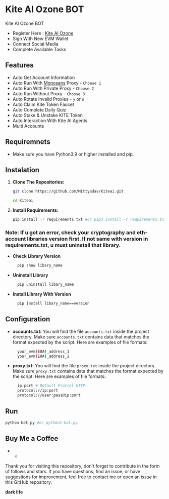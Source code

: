 # Kite AI Ozone BOT
Kite AI Ozone BOT

- Register Here : [Kite AI Ozone](https://testnet.gokite.ai?referralCode=)
- Sign With New EVM Wallet
- Connect Social Media
- Complete Available Tasks

## Features

  - Auto Get Account Information
  - Auto Run With [Monosans]() Proxy - `Choose 1`
  - Auto Run With Private Proxy - `Choose 2`
  - Auto Run Without Proxy - `Choose 3`
  - Auto Rotate Invalid Proxies - `y` or `n`
  - Auto Claim Kite Token Faucet
  - Auto Complete Daily Quiz
  - Auto Stake & Unstake KITE Token
  - Auto Interaction With Kite AI Agents
  - Multi Accounts

## Requiremnets

- Make sure you have Python3.9 or higher installed and pip.

## Instalation

1. **Clone The Repositories:**
   ```bash
   git clone https://github.com/Mittyadav/Kiteai.git
   ```
   ```bash
   cd Kiteai
   ```

2. **Install Requirements:**
   ```bash
   pip install -r requirements.txt #or pip3 install -r requirements.txt
   ```

### Note: If u got an error, check your cryptography and eth-account libraries version first. If not same with version in requirements.txt, u must uninstall that library.
- **Check Library Version**
  ```bash
    pip show libary_name
  ```
- **Uninstall Library**
  ```bash
    pip uninstall libary_name
  ```
- **Install Library With Version**
  ```bash
    pip install libary_name==version
  ```

## Configuration

- **accounts.txt:** You will find the file `accounts.txt` inside the project directory. Make sure `accounts.txt` contains data that matches the format expected by the script. Here are examples of file formats:
  ```bash
    your_evm(EOA)_address_1
    your_evm(EOA)_address_2
  ```

- **proxy.txt:** You will find the file `proxy.txt` inside the project directory. Make sure `proxy.txt` contains data that matches the format expected by the script. Here are examples of file formats:
  ```bash
    ip:port # Default Protcol HTTP.
    protocol://ip:port
    protocol://user:pass@ip:port
  ```

## Run

```bash
python bot.py #or python3 bot.py
```

## Buy Me a Coffee

- *
Thank you for visiting this repository, don't forget to contribute in the form of follows and stars.
If you have questions, find an issue, or have suggestions for improvement, feel free to contact me or open an *issue* in this GitHub repository.

**dark life**
